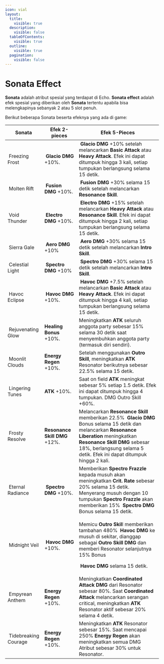 ```yaml
---
icon: vial
layout:
  title:
    visible: true
  description:
    visible: false
  tableOfContents:
    visible: true
  outline:
    visible: true
  pagination:
    visible: false
---
```


# Sonata Effect

**Sonata** adalah atribut spesial yang terdapat di Echo. **Sonata effect** adalah efek spesial yang diberikan oleh **Sonata** tertentu apabila bisa melengkapinya sebanyak 2 atau 5 slot penuh.

Berikut beberapa Sonata beserta efeknya yang ada di game:

<table data-full-width="true"><thead><tr><th>Sonata</th><th>Efek 2-pieces</th><th>Efek 5-Pieces</th></tr></thead><tbody><tr><td><img src="https://wuthering.wiki/img/fettericon_1.png" alt="" data-size="line"> Freezing Frost</td><td><img src="https://wuthering.wiki/img/element_1.png" alt="" data-size="line"> <strong>Glacio DMG</strong> +10%.</td><td><img src="https://wuthering.wiki/img/element_1.png" alt="" data-size="line"> <strong>Glacio DMG</strong> +10% setelah melancarkan <strong>Basic Attack</strong> atau <strong>Heavy Attack</strong>. Efek ini dapat ditumpuk hingga 3 kali, setiap tumpukan berlangsung selama 15 detik.</td></tr><tr><td><img src="https://wuthering.wiki/img/fettericon_2.png" alt="" data-size="line"> Molten Rift</td><td><img src="https://wuthering.wiki/img/element_2.png" alt="" data-size="line"> <strong>Fusion DMG</strong> +10%.</td><td><img src="https://wuthering.wiki/img/element_2.png" alt="" data-size="line"> <strong>Fusion DMG</strong> +30% selama 15 detik setelah melancarkan <strong>Resonance Skill</strong>.</td></tr><tr><td><img src="https://wuthering.wiki/img/fettericon_3.png" alt="" data-size="line"> Void Thunder</td><td><img src="https://wuthering.wiki/img/element_3.png" alt="" data-size="line"> <strong>Electro DMG</strong> +10%.</td><td><img src="https://wuthering.wiki/img/element_3.png" alt="" data-size="line"> <strong>Electro DMG</strong> +15% setelah melancarkan <strong>Heavy Attack</strong> atau <strong>Resonance Skill</strong>. Efek ini dapat ditumpuk hingga 2 kali, setiap tumpukan berlangsung selama 15 detik.</td></tr><tr><td><img src="https://wuthering.wiki/img/fettericon_4.png" alt="" data-size="line"> Sierra Gale</td><td><img src="https://wuthering.wiki/img/element_4.png" alt="" data-size="line"> <strong>Aero DMG</strong> +10%</td><td><img src="https://wuthering.wiki/img/element_4.png" alt="" data-size="line"> <strong>Aero DMG</strong> +30% selama 15 detik setelah melancarkan <strong>Intro Skill</strong>.</td></tr><tr><td><img src="https://wuthering.wiki/img/fettericon_5.png" alt="" data-size="line"> Celestial Light</td><td><img src="https://wuthering.wiki/img/element_5.png" alt="" data-size="line"> <strong>Spectro DMG</strong> +10%</td><td><img src="https://wuthering.wiki/img/element_5.png" alt="" data-size="line"> <strong>Spectro DMG</strong> +30% selama 15 detik setelah melancarkan <strong>Intro Skill</strong>.</td></tr><tr><td><img src="https://wuthering.wiki/img/fettericon_6.png" alt="" data-size="line"> Havoc Eclipse</td><td><img src="https://wuthering.wiki/img/element_6.png" alt="" data-size="line"> <strong>Havoc DMG</strong> +10%.</td><td><img src="https://wuthering.wiki/img/element_6.png" alt="" data-size="line"> <strong>Havoc DMG</strong> +7.5% setelah melancarkan <strong>Basic Attack</strong> atau <strong>Heavy Attack</strong>. Efek ini dapat ditumpuk hingga 4 kali, setiap tumpukan berlangsung selama 15 detik.</td></tr><tr><td><img src="https://wuthering.wiki/img/fettericon_7.png" alt="" data-size="line"> Rejuvenating Glow</td><td><strong>Healing Bonus</strong> +10%.</td><td>Meningkatkan <strong>ATK</strong> seluruh anggota party sebesar 15% selama 30 detik saat menyembuhkan anggota party (termasuk diri sendiri).</td></tr><tr><td><img src="https://wuthering.wiki/img/fettericon_8.png" alt="" data-size="line"> Moonlit Clouds</td><td><strong>Energy Regen</strong> +10%.</td><td>Setelah menggunakan <strong>Outro Skill</strong>, meningkatkan <strong>ATK</strong> Resonator berikutnya sebesar 22.5% selama 15 detik.</td></tr><tr><td><img src="https://wuthering.wiki/img/fettericon_9.png" alt="" data-size="line"> Lingering Tunes</td><td><strong>ATK</strong> +10%.</td><td>Saat on field <strong>ATK</strong> meningkat sebesar 5% setiap 1.5 detik. Efek ini dapat ditumpuk hingga 4 tumpukan. DMG Outro Skill +60%.</td></tr><tr><td><img src="https://wuthering.wiki/img/fettericon_10.png" alt="" data-size="line"> Frosty Resolve</td><td><strong>Resonance Skill DMG</strong> +12%.</td><td>Melancarkan <strong>Resonance Skill</strong> memberikan 22.5% <img src="https://wuthering.wiki/img/element_1.png" alt="" data-size="line"> <strong>Glacio DMG</strong> Bonus selama 15 detik dan melancarkan <strong>Resonance Liberation</strong> meningkatkan <strong>Resonance Skill DMG</strong> sebesar 18%, berlangsung selama 5 detik. Efek ini dapat ditumpuk hingga 2 kali.</td></tr><tr><td><img src="https://wuthering.wiki/img/fettericon_11.png" alt="" data-size="line"> Eternal Radiance</td><td><img src="https://wuthering.wiki/img/element_5.png" alt="" data-size="line"> <strong>Spectro DMG</strong> +10%.</td><td>Memberikan <strong>Spectro Frazzle</strong> kepada musuh akan meningkatkan <strong>Crit. Rate</strong> sebesar 20% selama 15 detik. Menyerang musuh dengan 10 tumpukan <strong>Spectro Frazzle</strong> akan memberikan 15% <img src="https://wuthering.wiki/img/element_5.png" alt="" data-size="line"> <strong>Spectro DMG</strong> Bonus selama 15 detik.</td></tr><tr><td><img src="https://wuthering.wiki/img/fettericon_12.png" alt="" data-size="line"> Midnight Veil</td><td><img src="https://wuthering.wiki/img/element_6.png" alt="" data-size="line"> <strong>Havoc DMG</strong> +10%.</td><td><p>Memicu <strong>Outro Skil</strong>l memberikan tambahan 480% <img src="https://wuthering.wiki/img/element_6.png" alt="" data-size="line"> <strong>Havoc DMG</strong> ke musuh di sekitar, dianggap sebagai <strong>Outro Skill DMG</strong> dan memberi Resonator selanjutnya 15% Bonus </p><p><img src="https://wuthering.wiki/img/element_6.png" alt="" data-size="line"> <strong>Havoc DMG</strong> selama 15 detik.</p></td></tr><tr><td><img src="https://wuthering.wiki/img/fettericon_13.png" alt="" data-size="line"> Empyrean Anthem</td><td><strong>Energy Regen</strong> +10%.</td><td>Meningkatkan <strong>Coordinated Attack DMG</strong> dari Resonator sebesar 80%. Saat <strong>Coordinated Attack</strong> melancarkan serangan critical, meningkatkan <strong>ATK</strong> Resonator aktif sebesar 20% selama 4 detik.</td></tr><tr><td><img src="https://wuthering.wiki/img/fettericon_14.png" alt="" data-size="line"> Tidebreaking Courage</td><td><strong>Energy Regen</strong> +10%.</td><td>Meningkatkan <strong>ATK</strong> Resonator sebesar 15%. Saat mencapai 250% <strong>Energy Regen</strong> akan meningkatkan semua DMG Atribut sebesar 30% untuk Resonator.</td></tr></tbody></table>
